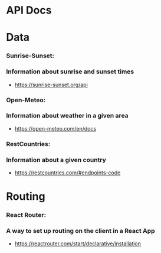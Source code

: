# API Docs

# Data

### Sunrise-Sunset:

### Information about sunrise and sunset times

- https://sunrise-sunset.org/api

### Open-Meteo:

### Information about weather in a given area

- https://open-meteo.com/en/docs

### RestCountries:

### Information about a given country

- https://restcountries.com/#endpoints-code

# Routing

### React Router:

### A way to set up routing on the client in a React App

- https://reactrouter.com/start/declarative/installation
